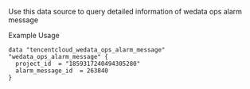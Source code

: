 Use this data source to query detailed information of wedata ops alarm message

Example Usage

```hcl
data "tencentcloud_wedata_ops_alarm_message" "wedata_ops_alarm_message" {
  project_id  = "1859317240494305280"
  alarm_message_id  = 263840
}
```